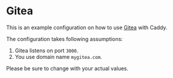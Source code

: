 # Gitea

This is an example configuration on how to use [Gitea](https://gitea.io) with Caddy.

The configuration takes following assumptions:

1. Gitea listens on port `3000`.
2. You use domain name `mygitea.com`.

Please be sure to change with your actual values.

